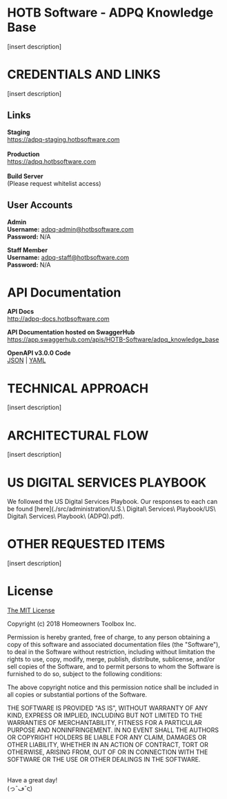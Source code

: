 # HOTB Software - ADPQ Knowledge Base

[insert description]

# CREDENTIALS AND LINKS

[insert description]

## Links
**Staging**<br>
https://adpq-staging.hotbsoftware.com<br><br>
**Production**<br>
https://adpq.hotbsoftware.com<br><br>
**Build Server**<br>
(Please request whitelist access)<br>



## User Accounts
**Admin**<br>
**Username:** adpq-admin@hotbsoftware.com<br>
**Password:** N/A

**Staff Member**<br>
**Username:** adpq-staff@hotbsoftware.com<br>
**Password:** N/A

# API Documentation

**API Docs**<br>
http://adpq-docs.hotbsoftware.com

**API Documentation hosted on SwaggerHub**<br>
https://app.swaggerhub.com/apis/HOTB-Software/adpq_knowledge_base

**OpenAPI v3.0.0 Code**<br>
[JSON](https://www.google.com) | [YAML](https://www.google.com)

# TECHNICAL APPROACH
[insert description]

# ARCHITECTURAL FLOW
[insert description]

# US DIGITAL SERVICES PLAYBOOK
We followed the US Digital Services Playbook. Our responses to each can be found [here](./src/administration/U.S.\ Digital\ Services\ Playbook/US\ Digital\ Services\ Playbook\ (ADPQ).pdf).

# OTHER REQUESTED ITEMS
[insert description]

# License 
[The MIT License](https://opensource.org/licenses/MIT)

Copyright (c) 2018 Homeowners Toolbox Inc.

Permission is hereby granted, free of charge, to any person obtaining a copy
of this software and associated documentation files (the "Software"), to deal
in the Software without restriction, including without limitation the rights
to use, copy, modify, merge, publish, distribute, sublicense, and/or sell
copies of the Software, and to permit persons to whom the Software is
furnished to do so, subject to the following conditions:

The above copyright notice and this permission notice shall be included in
all copies or substantial portions of the Software.

THE SOFTWARE IS PROVIDED "AS IS", WITHOUT WARRANTY OF ANY KIND, EXPRESS OR
IMPLIED, INCLUDING BUT NOT LIMITED TO THE WARRANTIES OF MERCHANTABILITY,
FITNESS FOR A PARTICULAR PURPOSE AND NONINFRINGEMENT. IN NO EVENT SHALL THE
AUTHORS OR COPYRIGHT HOLDERS BE LIABLE FOR ANY CLAIM, DAMAGES OR OTHER
LIABILITY, WHETHER IN AN ACTION OF CONTRACT, TORT OR OTHERWISE, ARISING FROM,
OUT OF OR IN CONNECTION WITH THE SOFTWARE OR THE USE OR OTHER DEALINGS IN
THE SOFTWARE.

<br>Have a great day!<br>(っˆڡˆς)